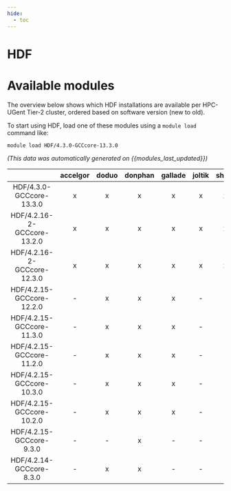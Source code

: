 ```yaml
---
hide:
  - toc
---
```


HDF
===

# Available modules


The overview below shows which HDF installations are available per HPC-UGent Tier-2 cluster, ordered based on software version (new to old).

To start using HDF, load one of these modules using a `module load` command like:

```shell
module load HDF/4.3.0-GCCcore-13.3.0
```

*(This data was automatically generated on {{modules_last_updated}})*  

| |accelgor|doduo|donphan|gallade|joltik|shinx|skitty|
| :---: | :---: | :---: | :---: | :---: | :---: | :---: | :---: |
|HDF/4.3.0-GCCcore-13.3.0|x|x|x|x|x|x|x|
|HDF/4.2.16-2-GCCcore-13.2.0|x|x|x|x|x|x|x|
|HDF/4.2.16-2-GCCcore-12.3.0|x|x|x|x|x|x|x|
|HDF/4.2.15-GCCcore-12.2.0|-|x|x|x|-|-|-|
|HDF/4.2.15-GCCcore-11.3.0|-|x|x|x|-|-|-|
|HDF/4.2.15-GCCcore-11.2.0|-|x|x|x|-|-|-|
|HDF/4.2.15-GCCcore-10.3.0|-|x|x|x|-|-|-|
|HDF/4.2.15-GCCcore-10.2.0|-|x|x|x|-|-|-|
|HDF/4.2.15-GCCcore-9.3.0|-|-|x|-|-|-|-|
|HDF/4.2.14-GCCcore-8.3.0|-|x|x|-|-|-|-|
